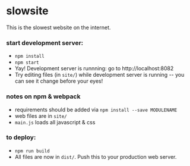 # slowsite

This is the slowest website on the internet.

### start development server:

- `npm install`
- `npm start`
- Yay! Development server is runnning: go to http://localhost:8082
- Try editing files (in `site/`) while development server is running -- you can see it change before your eyes!

### notes on npm & webpack

- requirements should be added via `npm install --save MODULENAME`
- web files are in `site/`
- `main.js` loads all javascript & css

### to deploy:

- `npm run build`
- All files are now in `dist/`. Push this to your production web server. 
